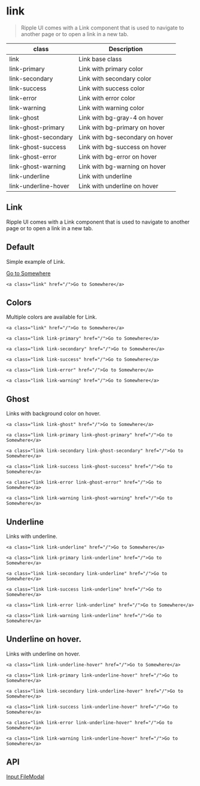 # link

> Ripple UI comes with a Link component that is used to navigate to another page or to open a link in a new tab.

| class                | Description                     |
| -------------------- | ------------------------------- |
| link                 | Link base class                 |
| link-primary         | Link with primary color         |
| link-secondary       | Link with secondary color       |
| link-success         | Link with success color         |
| link-error           | Link with error color           |
| link-warning         | Link with warning color         |
| link-ghost           | Link with bg-gray-4 on hover    |
| link-ghost-primary   | Link with bg-primary on hover   |
| link-ghost-secondary | Link with bg-secondary on hover |
| link-ghost-success   | Link with bg-success on hover   |
| link-ghost-error     | Link with bg-error on hover     |
| link-ghost-warning   | Link with bg-warning on hover   |
| link-underline       | Link with underline             |
| link-underline-hover | Link with underline on hover    |

## Link

Ripple UI comes with a Link component that is used to navigate to another page or to open a link in a new tab.

## [​](#default)Default

Simple example of Link.

[Go to Somewhere](/)

    <a class="link" href="/">Go to Somewhere</a>

## [​](#colors)Colors

Multiple colors are available for Link.

    <a class="link" href="/">Go to Somewhere</a>

    <a class="link link-primary" href="/">Go to Somewhere</a>

    <a class="link link-secondary" href="/">Go to Somewhere</a>

    <a class="link link-success" href="/">Go to Somewhere</a>

    <a class="link link-error" href="/">Go to Somewhere</a>

    <a class="link link-warning" href="/">Go to Somewhere</a>

## [​](#ghost)Ghost

Links with background color on hover.

    <a class="link link-ghost" href="/">Go to Somewhere</a>

    <a class="link link-primary link-ghost-primary" href="/">Go to Somewhere</a>

    <a class="link link-secondary link-ghost-secondary" href="/">Go to Somewhere</a>

    <a class="link link-success link-ghost-success" href="/">Go to Somewhere</a>

    <a class="link link-error link-ghost-error" href="/">Go to Somewhere</a>

    <a class="link link-warning link-ghost-warning" href="/">Go to Somewhere</a>

## [​](#underline)Underline

Links with underline.

    <a class="link link-underline" href="/">Go to Somewhere</a>

    <a class="link link-primary link-underline" href="/">Go to Somewhere</a>

    <a class="link link-secondary link-underline" href="/">Go to Somewhere</a>

    <a class="link link-success link-underline" href="/">Go to Somewhere</a>

    <a class="link link-error link-underline" href="/">Go to Somewhere</a>

    <a class="link link-warning link-underline" href="/">Go to Somewhere</a>

## [​](#underline-on-hover)Underline on hover.

Links with underline on hover.

    <a class="link link-underline-hover" href="/">Go to Somewhere</a>

    <a class="link link-primary link-underline-hover" href="/">Go to Somewhere</a>

    <a class="link link-secondary link-underline-hover" href="/">Go to Somewhere</a>

    <a class="link link-success link-underline-hover" href="/">Go to Somewhere</a>

    <a class="link link-error link-underline-hover" href="/">Go to Somewhere</a>

    <a class="link link-warning link-underline-hover" href="/">Go to Somewhere</a>

## [​](#api)API

[Input File](/docs/components/input-file)[Modal](/docs/components/modal)
